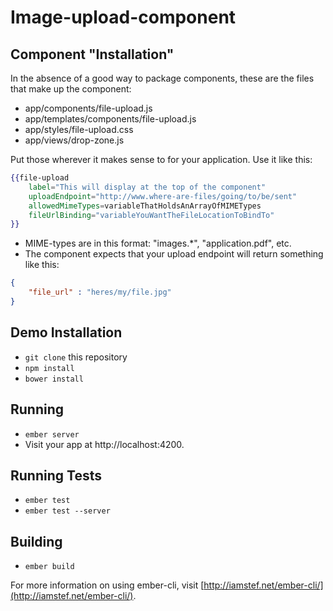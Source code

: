 # Image-upload-component

## Component "Installation"
In the absence of a good way to package components, these are the files that make up the component:
* app/components/file-upload.js
* app/templates/components/file-upload.js
* app/styles/file-upload.css
* app/views/drop-zone.js

Put those wherever it makes sense to for your application. Use it like this:
```handlebars
{{file-upload
	label="This will display at the top of the component"
	uploadEndpoint="http://www.where-are-files/going/to/be/sent"
	allowedMimeTypes=variableThatHoldsAnArrayOfMIMETypes
	fileUrlBinding="variableYouWantTheFileLocationToBindTo"
}}
```

* MIME-types are in this format: "images.*", "application.pdf", etc.
* The component expects that your upload endpoint will return something like this:
```json
{
	"file_url" : "heres/my/file.jpg"
}
```

## Demo Installation

* `git clone` this repository
* `npm install`
* `bower install`

## Running

* `ember server`
* Visit your app at http://localhost:4200.

## Running Tests

* `ember test`
* `ember test --server`

## Building

* `ember build`

For more information on using ember-cli, visit [http://iamstef.net/ember-cli/](http://iamstef.net/ember-cli/).
